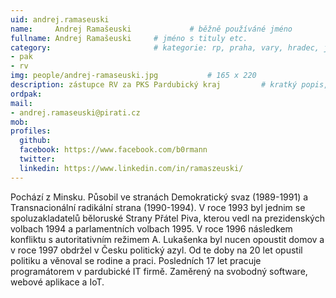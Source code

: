 ```yaml
---
uid: andrej.ramaseuski
name:     Andrej Ramašeuski      		# běžně používáné jméno
fullname: Andrej Ramašeuski		# jméno s tituly etc.
category:                 		# kategorie: rp, praha, vary, hradec, jmk, senat
- pak
- rv
img: people/andrej-ramaseuski.jpg           # 165 x 220
description: zástupce RV za PKS Pardubický kraj			# kratký popis, max 160 znaků
ordpak: 
mail:
- andrej.ramaseuski@pirati.cz
mob: 
profiles:
  github:
  facebook: https://www.facebook.com/b0rmann 
  twitter:
  linkedin: https://www.linkedin.com/in/ramaszeuski/ 
---
```

Pochází z Minsku. Působil ve stranách Demokratický svaz (1989-1991) a Transnacionální radikální strana (1990-1994). V roce 1993 byl jednim se spoluzakladatelů běloruské Strany Přátel Piva, kterou vedl na prezidenských volbach 1994 a parlamentních volbach 1995. V roce 1996 následkem konfliktu s autoritativním režimem A. Lukašenka byl nucen opoustit domov a v roce 1997 obdržel v Česku politický azyl. Od te doby na 20 let opustil politiku a věnoval se rodine a praci. Posledních 17 let pracuje programátorem v pardubické IT firmě. Zaměrený na svobodný software, webové aplikace a IoT. 

